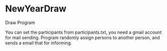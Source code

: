 # NewYearDraw
Draw Program

You can set the participants from participants.txt, you need a gmail account for mail sending.
Program randomly assign persons to another person, and sends a email that for informing.

